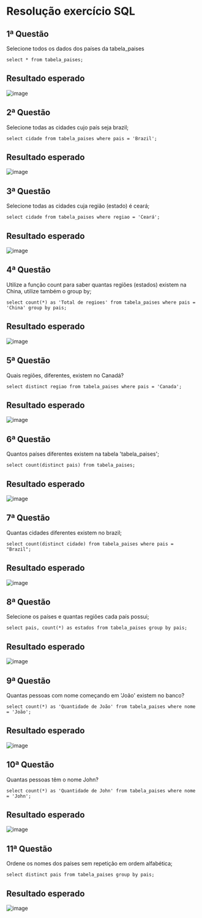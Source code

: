 # Resolução exercício SQL
 
<h2>1ª Questão</h2>

Selecione todos os dados dos países da tabela_paises

```select * from tabela_paises;```

<h2>Resultado esperado</h2>

![image](https://github.com/CiroNobre3/Banco-de-Dados-Tabela_Paises/assets/111638681/442a27a5-0802-456b-ac01-bba6297ebd72)


<h2>2ª Questão</h2>

Selecione todas as cidades cujo país seja brazil;

```select cidade from tabela_paises where pais = 'Brazil';```

<h2>Resultado esperado</h2>

![image](https://github.com/CiroNobre3/Banco-de-Dados-Tabela_Paises/assets/111638681/745a2766-2579-45c6-b65c-505329ff949e)


<h2>3ª Questão</h2>

Selecione todas as cidades cuja região (estado) é ceará;

```select cidade from tabela_paises where regiao = 'Ceará';```

<h2>Resultado esperado</h2>

![image](https://github.com/CiroNobre3/Banco-de-Dados-Tabela_Paises/assets/111638681/982a4751-9740-4877-9f50-24210cf4fa81)


<h2>4ª Questão</h2>

Utilize a função count para saber quantas regiões (estados) existem na China, utilize também o group by;

```select count(*) as 'Total de regioes' from tabela_paises where pais = 'China' group by pais;```

<h2>Resultado esperado</h2>

![image](https://github.com/CiroNobre3/Banco-de-Dados-Tabela_Paises/assets/111638681/7dfc1853-6b61-464f-9c0a-4ed0d12fe20a)


<h2>5ª Questão</h2>

Quais regiões, diferentes, existem no Canadá?

```select distinct regiao from tabela_paises where pais = 'Canada';```

<h2>Resultado esperado</h2>

![image](https://github.com/CiroNobre3/Banco-de-Dados-Tabela_Paises/assets/111638681/24a02c58-a6b4-4dca-a3eb-72850e388f7a)


<h2>6ª Questão</h2>

Quantos países diferentes existem na tabela 'tabela_paises';

```select count(distinct pais) from tabela_paises;```

<h2>Resultado esperado</h2>

![image](https://github.com/CiroNobre3/Banco-de-Dados-Tabela_Paises/assets/111638681/5d5515cf-d066-4fba-9ccb-f7cbe5cf9290)


<h2>7ª Questão</h2>

Quantas cidades diferentes existem no brazil;

```select count(distinct cidade) from tabela_paises where pais = "Brazil";```

<h2>Resultado esperado</h2>

![image](https://github.com/CiroNobre3/Banco-de-Dados-Tabela_Paises/assets/111638681/3fa139b0-1275-4d07-b774-5a6075cf7028)


<h2>8ª Questão</h2>

Selecione os países e quantas regiões cada país possui;

```select pais, count(*) as estados from tabela_paises group by pais;```

<h2>Resultado esperado</h2>

![image](https://github.com/CiroNobre3/Banco-de-Dados-Tabela_Paises/assets/111638681/95ec8f55-fe39-4a21-a7bf-891376de2037)


<h2>9ª Questão</h2>

Quantas pessoas com nome começando em 'João' existem no banco?

```select count(*) as 'Quantidade de João' from tabela_paises where nome = 'João';```

<h2>Resultado esperado</h2>

![image](https://github.com/CiroNobre3/Banco-de-Dados-Tabela_Paises/assets/111638681/ccce799d-471b-466f-ae65-6ad9061010dc)


<h2>10ª Questão</h2>

Quantas pessoas têm o nome John?

```select count(*) as 'Quantidade de John' from tabela_paises where nome = 'John';```

<h2>Resultado esperado</h2>

![image](https://github.com/CiroNobre3/Banco-de-Dados-Tabela_Paises/assets/111638681/94612212-f680-41a0-95dc-c31944d1bef5)


<h2>11ª Questão</h2>

Ordene os nomes dos países sem repetição em ordem alfabética;

```select distinct pais from tabela_paises group by pais;```

<h2>Resultado esperado</h2>

![image](https://github.com/CiroNobre3/Banco-de-Dados-Tabela_Paises/assets/111638681/b772b12a-9a45-4d51-8c3b-bc56ffbba07f)

